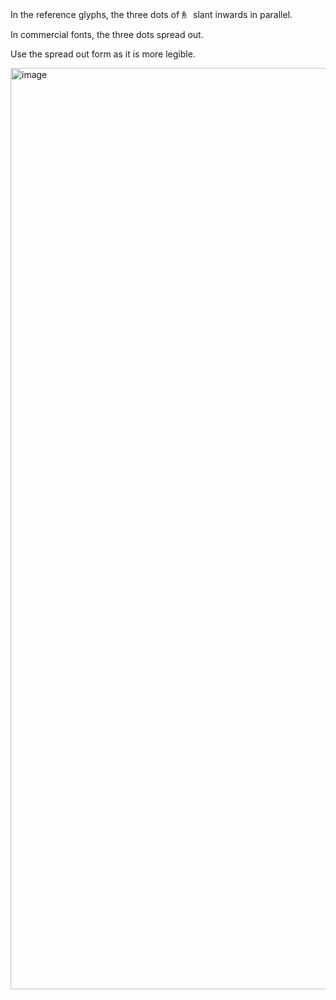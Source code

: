 In the reference glyphs, the three dots of 糹 slant inwards in parallel.

In commercial fonts, the three dots spread out.

Use the spread out form as it is more legible.

<img width="1474" alt="image" src="https://github.com/hfhchan/hk-font-guide/assets/8191296/0e38f6e8-4d69-4edf-bcbe-6b1752a2129a">
